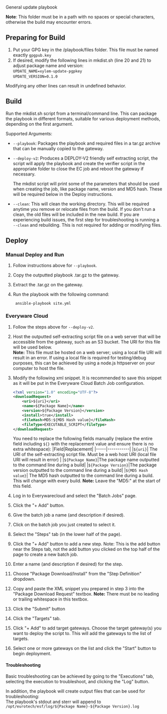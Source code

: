 General update playbook

**Note**: This folder must be in a path with no spaces or special characters, otherwise the build may encounter errors. 

## Preparing for Build
1. Put your GPG key in the /playbook/files folder. This file must be named exactly `gpgpub.key`
2. If desired, modify the following lines in mkdist.sh (line 20 and 21) to adjust package name and version:  
`UPDATE_NAME=xylem-update-pgpkey`  
`UPDATE_VERSION=0.1.0`

Modifying any other lines can result in undefined behavior. 

## Build
Run the mkdist.sh script from a terminal/command line. This can package the playbook in different formats, suitable for various deployment methods, depending on the first argument. 

Supported Arguments:
* `--playbook`:
  Packages the playbook and required files in a tar.gz archive that can be manually copied to the gateway. 

* `--deploy-v2`:
  Produces a DEPLOY-V2 friendly self extracting script, the script will apply the playbook and create the verifier script in the appropriate folder to close the EC job and reboot the gateway if necessary.

  The mkdist script will print some of the parameters that should be used when creating the job, like package name, version and MD5 hash. These will be required below in the Deploy instructions.   

* `--clean`:
  This will clean the working directory. This will be required anytime you remove or relocate files from the build. If you don't run a clean, the old files will be included in the new build. If you are experiencing build issues, the first step for troubleshooting is running a `--clean` and rebuilding. This is not required for adding or modifying files.

## Deploy
### Manual Deploy and Run
1. Follow instructions above for `--playbook`.
2. Copy the outputted playbook .tar.gz to the gateway. 
3. Extract the .tar.gz on the gateway. 
4. Run the playbook with the following command:  
        
        ansible-playbook site.yml

### Everyware Cloud
1. Follow the steps above for `--deploy-v2`.
2. Host the outputted self-extracting script file on a web server that will be accessible from the gateway, such as an S3 bucket. The URI for this file will be used below.  
    **Note:** This file must be hosted on a web server; using a local file URI will result in an error. If using a local file is required for testing/debug purposes, this can be achieved by using a node.js httpserver on your computer to host the file.
3. Modify the following xml snippet. It is recommended to save this snippet as it will be put in the Everyware Cloud Batch Job configuration.  

    ```xml
    <?xml version="1.0" encoding="UTF-8"?>
    <downloadRequest>
        <uri>${uri}</uri>
        <name>${Package Name}</name>
        <version>${Package Version}</version>
        <install>true</install>
        <fileHash>MD5:${MD5 Hash value}</fileHash>
        <fileType>EXECUTABLE_SCRIPT</fileType>
    </downloadRequest>
    ```

    You need to replace the following fields manually (replace the entire field including `${}` with the replacement value and ensure there is no extra whitespace):
    |Field|Replacement|
    |-----|-----------|
    |`${uri}`| The URI of the self-extracting script file. Must be a web host URI (local file URI will result in error) |
    |`${Package Name}`|The package name outputted to the command line during a build|
    |`${Package Version}`|The package version outputted to the command line during a build|
    |`${MD5 Hash value}`| The MD5 hash outputted to the command line during a build. This will change with every build. **Note:** Leave the "MD5:" at the start of this field.
4. Log in to Everywarecloud and select the "Batch Jobs" page.
5. Click the "+ Add" button. 
6. Give the batch job a name (and description if desired). 
7. Click on the batch job you just created to select it. 
8. Select the "Steps" tab (in the lower half of the page). 
9. Click the "+ Add" button to add a new step. Note: This is the add button near the Steps tab, not the add button you clicked on the top half of the page to create a new batch job.
10. Enter a name (and description if desired) for the step. 
11. Choose "Package Download/Install" from the "Step Definition" dropdown. 
12. Copy and paste the XML snippet you prepared in step 3 into the "Package Download Request" textbox. **Note:** There must be no leading or trailing whitespace in this textbox. 
13. Click the "Submit" button
14. Click the "Targets" tab. 
15. Click "+ Add" to add target gateways. Choose the target gateway(s) you want to deploy the script to. This will add the gateways to the list of targets. 
16. Select one or more gateways on the list and click the "Start" button to begin deployment. 

#### Troubleshooting
Basic troubleshooting can be achieved by going to the "Executions" tab, selecting the execution to troubleshoot, and clicking the "Log" button. 

In addition, the playbook will create output files that can be used for troubleshooting:  
The playbook's stdout and sterr will append to `/opt/eurotech/esf/log/${Package Name}-${Package Version}.log`